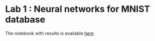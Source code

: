 # Lab 1 : Neural networks for MNIST database

The notebook with results is available [here](https://github.com/ocoudray/jupyter-drawing-pad)
